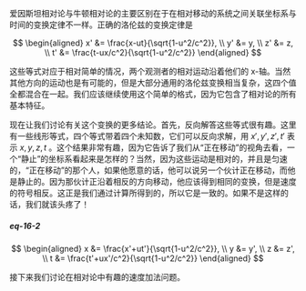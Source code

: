 爱因斯坦相对论与牛顿相对论的主要区别在于在相对移动的系统之间关联坐标系与时间的变换定律不一样。正确的洛伦兹的变换定律是

$$
\begin{aligned}
x' &= \frac{x-ut}{\sqrt{1-u^2/c^2}}, \\
y' &= y, \\
z' &= z, \\
t' &= \frac{t-ux/c^2}{\sqrt{1-u^2/c^2}}  
\end{aligned}
$$

这些等式对应于相对简单的情况，两个观测者的相对运动沿着他们的 x-轴。当然其他方向的运动也是有可能的，但是大部分通用的洛伦兹变换相当复杂，这四个值全都混合在一起。我们应该继续使用这个简单的格式，因为它包含了相对论的所有基本特征。

现在让我们讨论有关这个变换的更多结论。首先，反向解答这些等式很有趣。这里有一些线形等式，四个等式带着四个未知数，它们可以反向求解，用 $x',y',z',t'$ 表示 $x,y,z,t$ 。这个结果非常有趣，因为它告诉了我们从“正在移动”的视角去看，一个“静止”的坐标系看起来是怎样的？当然，因为这些运动是相对的，并且是匀速的，“正在移动”的那个人，如果他愿意的话，他可以说另一个伙计正在移动，而他是静止的。因为那伙计正沿着相反的方向移动，他应该得到相同的变换，但是速度的符号相反。这正是我们通过计算所得到的，所以它是一致的。如果不是这样的话，我们就该头疼了！

##### eq-16-2

$$
\begin{aligned}
x &= \frac{x'+ut'}{\sqrt{1-u^2/c^2}}, \\
y &= y', \\
z &= z', \\
t &= \frac{t'+ux'/c^2}{\sqrt{1-u^2/c^2}}
\end{aligned}
$$

接下来我们讨论在相对论中有趣的速度加法问题。
